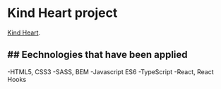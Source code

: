 # Kind Heart project

 [Kind Heart](https://artempaskall.github.io/KindHeart/).
 
## ## Еechnologies that have been applied

-HTML5, CSS3
-SASS, BEM
-Javascript ES6
-TypeScript
-React, React Hooks



